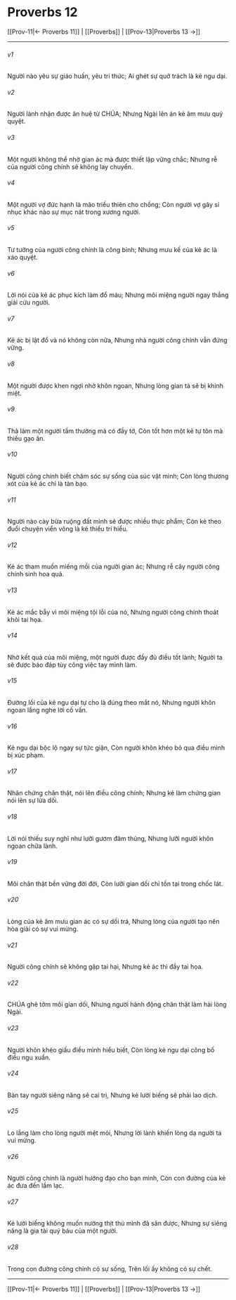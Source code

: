 # Proverbs 12

[[Prov-11|← Proverbs 11]] | [[Proverbs]] | [[Prov-13|Proverbs 13 →]]
***



###### v1 
Người nào yêu sự giáo huấn, yêu tri thức; Ai ghét sự quở trách là kẻ ngu dại. 

###### v2 
Người lành nhận được ân huệ từ CHÚA; Nhưng Ngài lên án kẻ âm mưu quỷ quyệt. 

###### v3 
Một người không thể nhờ gian ác mà được thiết lập vững chắc; Nhưng rễ của người công chính sẽ không lay chuyển. 

###### v4 
Một người vợ đức hạnh là mão triều thiên cho chồng; Còn người vợ gây sỉ nhục khác nào sự mục nát trong xương người. 

###### v5 
Tư tưởng của người công chính là công bình; Nhưng mưu kế của kẻ ác là xảo quyệt. 

###### v6 
Lời nói của kẻ ác phục kích làm đổ máu; Nhưng môi miệng người ngay thẳng giải cứu người. 

###### v7 
Kẻ ác bị lật đổ và nó không còn nữa, Nhưng nhà người công chính vẫn đứng vững. 

###### v8 
Một người được khen ngợi nhờ khôn ngoan, Nhưng lòng gian tà sẽ bị khinh miệt. 

###### v9 
Thà làm một người tầm thường mà có đầy tớ, Còn tốt hơn một kẻ tự tôn mà thiếu gạo ăn. 

###### v10 
Người công chính biết chăm sóc sự sống của súc vật mình; Còn lòng thương xót của kẻ ác chỉ là tàn bạo. 

###### v11 
Người nào cày bừa ruộng đất mình sẽ được nhiều thực phẩm; Còn kẻ theo đuổi chuyện viển vông là kẻ thiếu trí hiểu. 

###### v12 
Kẻ ác tham muốn miếng mồi của người gian ác; Nhưng rễ cây người công chính sinh hoa quả. 

###### v13 
Kẻ ác mắc bẫy vì môi miệng tội lỗi của nó, Nhưng người công chính thoát khỏi tai họa. 

###### v14 
Nhờ kết quả của môi miệng, một người được đầy đủ điều tốt lành; Người ta sẽ được báo đáp tùy công việc tay mình làm. 

###### v15 
Đường lối của kẻ ngu dại tự cho là đúng theo mắt nó, Nhưng người khôn ngoan lắng nghe lời cố vấn. 

###### v16 
Kẻ ngu dại bộc lộ ngay sự tức giận, Còn người khôn khéo bỏ qua điều mình bị xúc phạm. 

###### v17 
Nhân chứng chân thật, nói lên điều công chính; Nhưng kẻ làm chứng gian nói lên sự lừa dối. 

###### v18 
Lời nói thiếu suy nghĩ như lưỡi gươm đâm thủng, Nhưng lưỡi người khôn ngoan chữa lành. 

###### v19 
Môi chân thật bền vững đời đời, Còn lưỡi gian dối chỉ tồn tại trong chốc lát. 

###### v20 
Lòng của kẻ âm mưu gian ác có sự dối trá, Nhưng lòng của người tạo nên hòa giải có sự vui mừng. 

###### v21 
Người công chính sẽ không gặp tai hại, Nhưng kẻ ác thì đầy tai họa. 

###### v22 
CHÚA ghê tởm môi gian dối, Nhưng người hành động chân thật làm hài lòng Ngài. 

###### v23 
Người khôn khéo giấu điều mình hiểu biết, Còn lòng kẻ ngu dại công bố điều ngu xuẩn. 

###### v24 
Bàn tay người siêng năng sẽ cai trị, Nhưng kẻ lười biếng sẽ phải lao dịch. 

###### v25 
Lo lắng làm cho lòng người mệt mỏi, Nhưng lời lành khiến lòng dạ người ta vui mừng. 

###### v26 
Người công chính là người hướng đạo cho bạn mình, Còn con đường của kẻ ác đưa đến lầm lạc. 

###### v27 
Kẻ lười biếng không muốn nướng thịt thú mình đã săn được, Nhưng sự siêng năng là gia tài quý báu của một người. 

###### v28 
Trong con đường công chính có sự sống, Trên lối ấy không có sự chết.

***
[[Prov-11|← Proverbs 11]] | [[Proverbs]] | [[Prov-13|Proverbs 13 →]]
